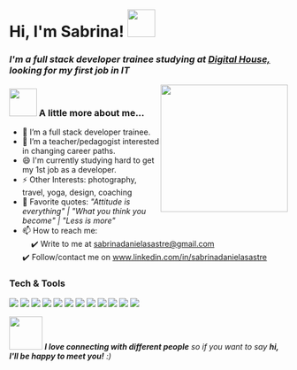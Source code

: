 <h1> Hi, I'm Sabrina! <img src="https://media.giphy.com/media/mGcNjsfWAjY5AEZNw6/giphy.gif" width="50"></h1>
<h3><p><em>I'm a full stack developer trainee studying at <a href="https://www.digitalhouse.com/">Digital House,</a> 
</br> looking for my first job in IT</p></h3>
<img align='right' src="https://media.giphy.com/media/ieyl9zmCjO4b4t6qoY/giphy.gif" width="230">

### <img src="https://media.giphy.com/media/WUlplcMpOCEmTGBtBW/giphy.gif" width="50"></em> A little more about me...  
- 🌱 I’m a full stack developer trainee. 
- 👯 I’m a teacher/pedagogist interested in changing career paths. 
- 😄 I'm currently studying hard to get my 1st job as a developer. 
- ⚡ Other Interests: photography, travel, yoga, design, coaching  
- 💬 Favorite quotes: 
         <em> "Attitude is everything"
        | "What you think you become"
        | "Less is more" </em>
- 📫 How to reach me:</br>
          &nbsp; &nbsp; :heavy_check_mark: Write to me at  sabrinadanielasastre@gmail.com </br> 
           :heavy_check_mark: Follow/contact me on  www.linkedin.com/in/sabrinadanielasastre </br> 


### Tech & Tools 

<img src = "https://img.shields.io/badge/-HTML5-E34F26?style=flat&logo=html5&logoColor=white"> <img src = "https://img.shields.io/badge/-CSS3-1572B6?style=flat&logo=css3&logoColor=white">
<img src="https://img.shields.io/badge/-Bootstrap-563D7C?style=flat&logo=bootstrap&logoColor=white">
<img src="https://img.shields.io/badge/-JavaScript-eed718?style=flat&logo=javascript&logoColor=ffffff">
<img src="https://img.shields.io/badge/-React-000000?style=flat&logo=react&logoColor=00c8ff">
<img src="https://img.shields.io/badge/-MySQL-F29111?style=flat&logo=mysql&logoColor=FFFFFF">
<img src="https://img.shields.io/badge/-Express.js-787878?style=flat">
<img src="https://img.shields.io/badge/-Node.js-3C873A?style=flat&logo=Node.js&logoColor=white">
<img src="http://img.shields.io/badge/-Git-F1502F?style=flat&logo=git&logoColor=FFFFFF">
<img src="http://img.shields.io/badge/-Github-000000?style=flat&logo=github&logoColor=FFFFFF">
<img src="http://img.shields.io/badge/-VS%20Code-007ACC?style=flat&logo=visual%20studio%20code&logoColor=white">
<img src="http://img.shields.io/badge/-Heroku-430098?style=flat&logo=heroku&logoColor=white">


<img src="https://media.giphy.com/media/LnQjpWaON8nhr21vNW/giphy.gif" width="60"> <em><b>I love connecting with different people</b> so if you want to say <b>hi, I'll be happy to meet you!</b> :)</em>





